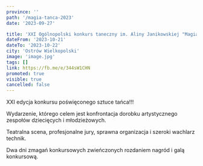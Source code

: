 ```yaml
---
province: ''
path: '/magia-tanca-2023'
date: '2023-09-27'

title: 'XXI Ogólnopolski konkurs taneczny im. Aliny Janikowskiej "Magia tańca"'
dateFrom: '2023-10-21'
dateTo: '2023-10-22'
city: 'Ostrów Wielkopolski'
image: 'image.jpg'
tags: []
link: https://fb.me/e/344sW1CHN
promoted: true
visible: true
cancelled: false
---
```

XXI edycja konkursu poświęconego sztuce tańca!!!

Wydarzenie, którego celem jest konfrontacja dorobku artystycznego zespołów dziecięcych i młodzieżowych.

Teatralna scena, profesjonalne jury, sprawna organizacja i szeroki wachlarz technik.

Dwa dni zmagań konkursowych zwieńczonych rozdaniem nagród i galą konkursową.

